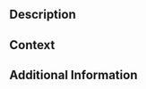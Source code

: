 <!--
    NOTE TO HACKTOBERFEST CONTRIBUTORS:
    RIGHT NOW THERE IS A BIG PR QUEUE, SO PLEASE KEEP YOUR PR REBASED
-->

## Description

<!--A description of the change you are making. Keep it quick.-->

## Context

<!--If this pull request fixes an issue, link it here.-->

## Additional Information

<!--Put anything else here.-->

